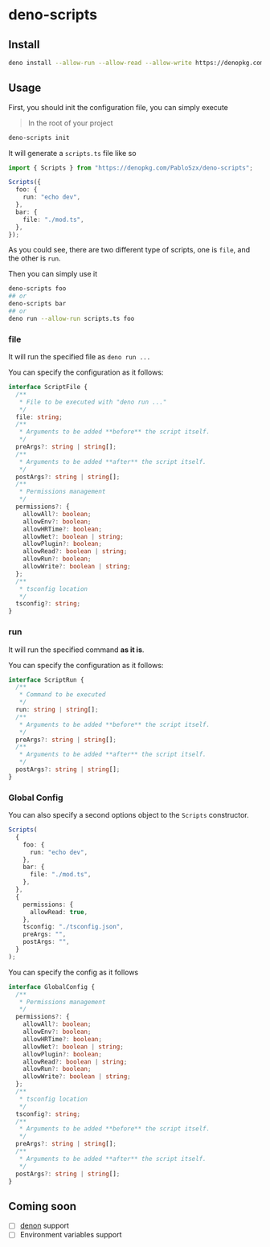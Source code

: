 # deno-scripts

## Install

```sh
deno install --allow-run --allow-read --allow-write https://denopkg.com/PabloSzx/deno-scripts/cli.ts
```

## Usage

First, you should init the configuration file, you can simply execute

> In the root of your project

```sh
deno-scripts init
```

It will generate a `scripts.ts` file like so

```ts
import { Scripts } from "https://denopkg.com/PabloSzx/deno-scripts";

Scripts({
  foo: {
    run: "echo dev",
  },
  bar: {
    file: "./mod.ts",
  },
});
```

As you could see, there are two different type of scripts, one is `file`, and the other is `run`.

Then you can simply use it

```sh
deno-scripts foo
## or
deno-scripts bar
## or
deno run --allow-run scripts.ts foo
```

### file

It will run the specified file as `deno run ...`

You can specify the configuration as it follows:

```ts
interface ScriptFile {
  /**
   * File to be executed with "deno run ..."
   */
  file: string;
  /**
   * Arguments to be added **before** the script itself.
   */
  preArgs?: string | string[];
  /**
   * Arguments to be added **after** the script itself.
   */
  postArgs?: string | string[];
  /**
   * Permissions management
   */
  permissions?: {
    allowAll?: boolean;
    allowEnv?: boolean;
    allowHRTime?: boolean;
    allowNet?: boolean | string;
    allowPlugin?: boolean;
    allowRead?: boolean | string;
    allowRun?: boolean;
    allowWrite?: boolean | string;
  };
  /**
   * tsconfig location
   */
  tsconfig?: string;
}
```

### run

It will run the specified command **as it is**.

You can specify the configuration as it follows:

```ts
interface ScriptRun {
  /**
   * Command to be executed
   */
  run: string | string[];
  /**
   * Arguments to be added **before** the script itself.
   */
  preArgs?: string | string[];
  /**
   * Arguments to be added **after** the script itself.
   */
  postArgs?: string | string[];
}
```

### Global Config

You can also specify a second options object to the `Scripts` constructor.

```ts
Scripts(
  {
    foo: {
      run: "echo dev",
    },
    bar: {
      file: "./mod.ts",
    },
  },
  {
    permissions: {
      allowRead: true,
    },
    tsconfig: "./tsconfig.json",
    preArgs: "",
    postArgs: "",
  }
);
```

You can specify the config as it follows

```ts
interface GlobalConfig {
  /**
   * Permissions management
   */
  permissions?: {
    allowAll?: boolean;
    allowEnv?: boolean;
    allowHRTime?: boolean;
    allowNet?: boolean | string;
    allowPlugin?: boolean;
    allowRead?: boolean | string;
    allowRun?: boolean;
    allowWrite?: boolean | string;
  };
  /**
   * tsconfig location
   */
  tsconfig?: string;
  /**
   * Arguments to be added **before** the script itself.
   */
  preArgs?: string | string[];
  /**
   * Arguments to be added **after** the script itself.
   */
  postArgs?: string | string[];
}
```

## Coming soon

- [ ] [denon](https://github.com/eliassjogreen/denon) support
- [ ] Environment variables support
